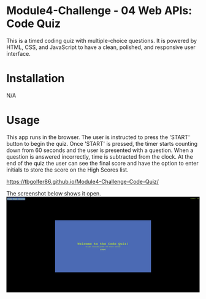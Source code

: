# Module4-Challenge - 04 Web APIs: Code Quiz

This is a timed coding quiz with multiple-choice questions. It is powered by HTML, CSS, and JavaScript to have a clean, polished, and responsive user interface.

# Installation

N/A

# Usage

This app runs in the browser. The user is instructed to press the 'START' button to begin the quiz. Once 'START' is pressed, the timer starts counting down from 60 seconds and the user is presented with a question. When a question is answered incorrectly, time is subtracted from the clock. At the end of the quiz the user can see the final score and have the option to enter initials to store the score on the High Scores list. 

https://tbgolfer86.github.io/Module4-Challenge-Code-Quiz/

The screenshot below shows it open.
![alt text](Screenshot%202022-12-18%20at%203.24.24%20PM.png)